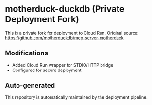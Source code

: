 # motherduck-duckdb (Private Deployment Fork)

This is a private fork for deployment to Cloud Run.
Original source: https://github.com/motherduckdb/mcp-server-motherduck

## Modifications
- Added Cloud Run wrapper for STDIO/HTTP bridge
- Configured for secure deployment

## Auto-generated
This repository is automatically maintained by the deployment pipeline.
